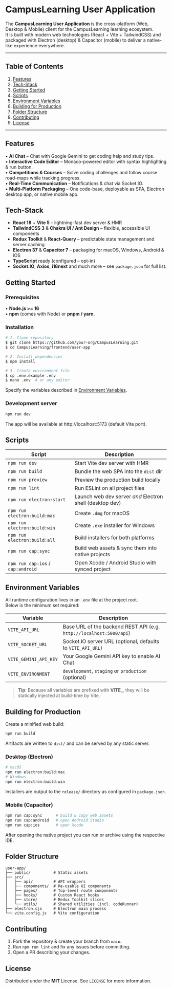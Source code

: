 # CampusLearning User Application

The **CampusLearning User Application** is the cross-platform (Web, Desktop & Mobile) client for the CampusLearning learning ecosystem.  
It is built with modern web technologies (React + Vite + TailwindCSS) and packaged with Electron (desktop) & Capacitor (mobile) to deliver a native-like experience everywhere.

---

## Table of Contents
1. [Features](#features)
2. [Tech-Stack](#tech-stack)
3. [Getting Started](#getting-started)
4. [Scripts](#scripts)
5. [Environment Variables](#environment-variables)
6. [Building for Production](#building-for-production)
7. [Folder Structure](#folder-structure)
8. [Contributing](#contributing)
9. [License](#license)

---

## Features
• **AI Chat** – Chat with Google Gemini to get coding help and study tips.  
• **Interactive Code Editor** – Monaco-powered editor with syntax highlighting & run button.  
• **Competitions & Courses** – Solve coding challenges and follow course road-maps while tracking progress.  
• **Real-Time Communication** – Notifications & chat via Socket.IO.  
• **Multi-Platform Packaging** – One code-base, deployable as SPA, Electron desktop app, or native mobile app.

## Tech-Stack
* **React 18** + **Vite 5** – lightning-fast dev server & HMR  
* **TailwindCSS 3** & **Chakra UI / Ant Design** – flexible, accessible UI components  
* **Redux Toolkit** & **React-Query** – predictable state management and server caching  
* **Electron 37** & **Capacitor 7** – packaging for macOS, Windows, Android & iOS  
* **TypeScript** ready (configured – opt-in)  
* **Socket.IO**, **Axios**, **i18next** and much more – see `package.json` for full list.

## Getting Started

### Prerequisites
• **Node.js >= 16**  
• **npm** (comes with Node) or **pnpm / yarn**.

### Installation
```bash
# 1. Clone repository
$ git clone https://github.com/your-org/CampusLearning.git
$ cd CampusLearning/frontend/user-app

# 2. Install dependencies
$ npm install

# 3. Create environment file
$ cp .env.example .env
$ nano .env  # or any editor
```
Specify the variables described in [Environment Variables](#environment-variables).

### Development server
```bash
npm run dev
```
The app will be available at http://localhost:5173 (default Vite port).

## Scripts
Script | Description
------ | -----------
`npm run dev` | Start Vite dev server with HMR
`npm run build` | Bundle the web SPA into the `dist` dir
`npm run preview` | Preview the production build locally
`npm run lint` | Run ESLint on all project files
`npm run electron:start` | Launch web dev server _and_ Electron shell (desktop dev)
`npm run electron:build:mac` | Create `.dmg` for macOS
`npm run electron:build:win` | Create `.exe` installer for Windows
`npm run electron:build:all` | Build installers for both platforms
`npm run cap:sync` | Build web assets & sync them into native projects
`npm run cap:ios` / `cap:android` | Open Xcode / Android Studio with synced project

## Environment Variables
All runtime configuration lives in an `.env` file at the project root.  
Below is the minimum set required:

| Variable | Description |
| -------- | ----------- |
| `VITE_API_URL` | Base URL of the backend REST API (e.g. `http://localhost:5000/api`) |
| `VITE_SOCKET_URL` | Socket.IO server URL (optional, defaults to `VITE_API_URL`) |
| `VITE_GEMINI_API_KEY` | Your Google Gemini API key to enable AI Chat |
| `VITE_ENVIRONMENT` | `development`, `staging` or `production` (optional) |

> **Tip**: Because all variables are prefixed with **VITE_**, they will be statically injected at build-time by Vite.

## Building for Production
Create a minified web build:
```bash
npm run build
```
Artifacts are written to `dist/` and can be served by any static server.

### Desktop (Electron)
```bash
# macOS
npm run electron:build:mac
# Windows
npm run electron:build:win
```
Installers are output to the `release/` directory as configured in `package.json`.

### Mobile (Capacitor)
```bash
npm run cap:sync      # build & copy web assets
npm run cap:android   # open Android Studio
npm run cap:ios       # open Xcode
```
After opening the native project you can run or archive using the respective IDE.

## Folder Structure
```
user-app/
├── public/          # Static assets
├── src/
│   ├── api/         # API wrappers
│   ├── components/  # Re-usable UI components
│   ├── pages/       # Top-level route components
│   ├── hooks/       # Custom React hooks
│   ├── store/       # Redux Toolkit slices
│   └── utils/       # Shared utilities (incl. codeRunner)
├── electron.cjs     # Electron main process
└── vite.config.js   # Vite configuration
```

## Contributing
1. Fork the repository & create your branch from `main`.  
2. Run `npm run lint` and fix any issues before committing.  
3. Open a PR describing your changes.

## License
Distributed under the **MIT** License. See `LICENSE` for more information. 